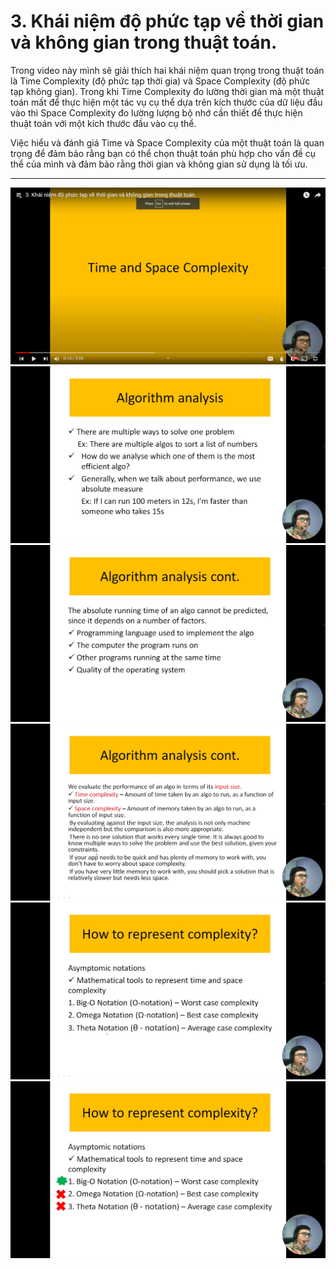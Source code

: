# 3. Khái niệm độ phức tạp về thời gian và không gian trong thuật toán.

Trong video này mình sẽ giải thích hai khái niệm quan trọng trong thuật toán là Time Complexity (độ phức tạp thời gia) và Space Complexity (độ phức tạp không gian). Trong khi Time Complexity đo lường thời gian mà một thuật toán mất để thực hiện một tác vụ cụ thể dựa trên kích thước của dữ liệu đầu vào thì Space Complexity đo lường lượng bộ nhớ cần thiết để thực hiện thuật toán với một kích thước đầu vào cụ thể.

Việc hiểu và đánh giá Time và Space Complexity của một thuật toán là quan trọng để đảm bảo rằng bạn có thể chọn thuật toán phù hợp cho vấn đề cụ thể của mình và đảm bảo rằng thời gian và không gian sử dụng là tối ưu.

---

![alt text](image.png)
![alt text](image-1.png)
![alt text](image-2.png)
![alt text](image-3.png)
![alt text](image-4.png)
![alt text](image-5.png)
